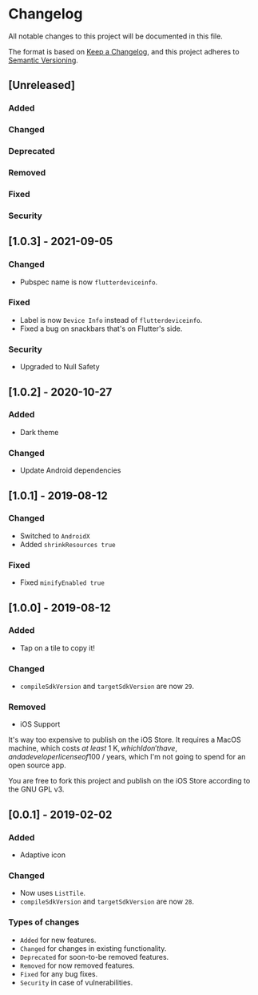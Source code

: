 # Changelog

All notable changes to this project will be documented in this file.

The format is based on [Keep a Changelog](https://keepachangelog.com/), and this
project adheres to [Semantic Versioning](https://semver.org/).

## [Unreleased]

### Added

### Changed

### Deprecated

### Removed

### Fixed

### Security

## [1.0.3] - 2021-09-05

### Changed

- Pubspec name is now `flutterdeviceinfo`.

### Fixed

- Label is now `Device Info` instead of `flutterdeviceinfo`.
- Fixed a bug on snackbars that's on Flutter's side.

### Security

- Upgraded to Null Safety

## [1.0.2] - 2020-10-27

### Added

- Dark theme

### Changed

- Update Android dependencies

## [1.0.1] - 2019-08-12

### Changed

- Switched to `AndroidX`
- Added `shrinkResources true`

### Fixed

- Fixed `minifyEnabled true`

## [1.0.0] - 2019-08-12

### Added

- Tap on a tile to copy it!

### Changed

- `compileSdkVersion` and `targetSdkVersion` are now `29`.

### Removed

- iOS Support

It's way too expensive to publish on the iOS Store. It requires a MacOS machine,
which costs _at least_ 1 K$, which I don't have, and a developer license of 100$
/ years, which I'm not going to spend for an open source app.

You are free to fork this project and publish on the iOS Store according to the
GNU GPL v3.

## [0.0.1] - 2019-02-02

### Added

- Adaptive icon

### Changed

- Now uses `ListTile`.
- `compileSdkVersion` and `targetSdkVersion` are now `28`.

### Types of changes

- `Added` for new features.
- `Changed` for changes in existing functionality.
- `Deprecated` for soon-to-be removed features.
- `Removed` for now removed features.
- `Fixed` for any bug fixes.
- `Security` in case of vulnerabilities.
